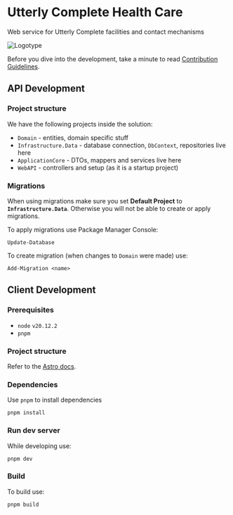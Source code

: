 # Utterly Complete Health Care
Web service for Utterly Complete facilities and contact mechanisms

![Logotype](https://github.com/users/e3stpavel/projects/6/assets/70956582/d8c777d1-7350-424a-b167-aca5675b0ff9)

Before you dive into the development, take a minute to read [Contribution Guidelines](/.github/CONTRIBUTING.md).

## API Development
### Project structure
We have the following projects inside the solution:
  * `Domain` - entities, domain specific stuff
  * `Infrastructure.Data` - database connection, `DbContext`, repositories live here
  * `ApplicationCore` - DTOs, mappers and services live here
  * `WebAPI` - controllers and setup (as it is a startup project)

### Migrations
When using migrations make sure you set __Default Project__ to __`Infrastructure.Data`__. Otherwise you will not be able to create or apply migrations.

To apply migrations use Package Manager Console:
```
Update-Database
```

To create migration (when changes to `Domain` were made) use:
```
Add-Migration <name>
```

## Client Development
### Prerequisites
  * `node` `v20.12.2`
  * `pnpm`

### Project structure
Refer to the [Astro docs](https://docs.astro.build/en/basics/project-structure/).

### Dependencies
Use `pnpm` to install dependencies
```
pnpm install
```

### Run dev server
While developing use:
```
pnpm dev
```

### Build
To build use:
```
pnpm build
```
